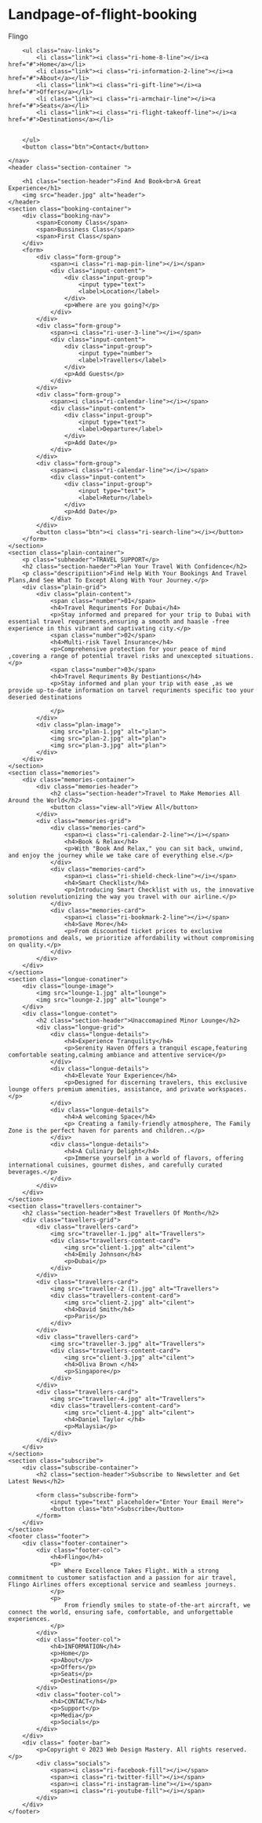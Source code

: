 # Landpage-of-flight-booking
<!DOCTYPE html>
<html lang="en">

<head>
    <meta charset="UTF-8">
    <meta name="viewport" content="width=device-width, initial-scale=1.0">
    <title>Land page of flight boking website</title>
    <link rel="stylesheet" href="style.css">
    <link href="https://cdn.jsdelivr.net/npm/remixicon@4.0.0/fonts/remixicon.css" rel="stylesheet" />
</head>

<body>
    <nav>
        <div class="nav-logo">Flingo</div>

        <ul class="nav-links">
            <li class="link"><i class="ri-home-8-line"></i><a href="#">Home</a></li>
            <li class="link"><i class="ri-information-2-line"></i><a href="#">About</a></li>
            <li class="link"><i class="ri-gift-line"></i><a href="#">Offers</a></li>
            <li class="link"><i class="ri-armchair-line"></i><a href="#">Seats</a></li>
            <li class="link"><i class="ri-flight-takeoff-line"></i><a href="#">Destinations</a></li>


        </ul>
        <button class="btn">Contact</button>

    </nav>
    <header class="section-container ">

        <h1 class="section-header">Find And Book<br>A Great Experience</h1>
        <img src="header.jpg" alt="header">
    </header>
    <section class="booking-container">
        <div class="booking-nav">
            <span>Economy Class</span>
            <span>Bussiness Class</span>
            <span>First Class</span>
        </div>
        <form>
            <div class="form-group">
                <span><i class="ri-map-pin-line"></i></span>
                <div class="input-content">
                    <div class="input-group">
                        <input type="text">
                        <label>Location</label>
                    </div>
                    <p>Where are you going?</p>
                </div>
            </div>
            <div class="form-group">
                <span><i class="ri-user-3-line"></i></span>
                <div class="input-content">
                    <div class="input-group">
                        <input type="number">
                        <label>Travellers</label>
                    </div>
                    <p>Add Guests</p>
                </div>
            </div>
            <div class="form-group">
                <span><i class="ri-calendar-line"></i></span>
                <div class="input-content">
                    <div class="input-group">
                        <input type="text">
                        <label>Departure</label>
                    </div>
                    <p>Add Date</p>
                </div>
            </div>
            <div class="form-group">
                <span><i class="ri-calendar-line"></i></span>
                <div class="input-content">
                    <div class="input-group">
                        <input type="text">
                        <label>Return</label>
                    </div>
                    <p>Add Date</p>
                </div>
            </div>
            <button class="btn"><i class="ri-search-line"></i></button>
        </form>
    </section>
    <section class="plain-container">
        <p class="subheader">TRAVEL SUPPORT</p>
        <h2 class="section-haeder">Plan Your Travel With Confidence</h2>
        <p class="descripitiion">Find Help With Your Bookings And Travel Plans,And See What To Except Along With Your Journey.</p>
        <div class="plain-grid">
            <div class="plain-content">
                <span class="number">01</span>
                <h4>Travel Requriments For Dubai</h4>
                <p>Stay informed and prepared for your trip to Dubai with essential travel requriments,ensuring a smooth and haasle -free experience in this vibrant and captivating city.</p>
                <span class="number">02</span>
                <h4>Multi-risk Tavel Insurance</h4>
                <p>Comprehensive protection for your peace of mind ,covering a range of potential travel risks and unexcepted situations.</p>
                <span class="number">03</span>
                <h4>Travel Requriments By Destiantions</h4>
                <p>Stay informed and plan your trip with ease ,as we provide up-to-date information on tarvel requriments specific too your deseried destinations

                </p>
            </div>
            <div class="plan-image">
                <img src="plan-1.jpg" alt="plan">
                <img src="plan-2.jpg" alt="plan">
                <img src="plan-3.jpg" alt="plan">
            </div>
        </div>
    </section>
    <section class="memories">
        <div class="memories-container">
            <div class="memories-header">
                <h2 class="section-header">Travel to Make Memories All Around the World</h2>
                <button class="view-all">View All</button>
            </div>
            <div class="memories-grid">
                <div class="memories-card">
                    <span><i class="ri-calendar-2-line"></i></span>
                    <h4>Book & Relax</h4>
                    <p>With "Book And Relax," you can sit back, unwind, and enjoy the journey while we take care of everything else.</p>
                </div>
                <div class="memories-card">
                    <span><i class="ri-shield-check-line"></i></span>
                    <h4>Smart Checklist</h4>
                    <p>Introducing Smart Checklist with us, the innovative solution revolutionizing the way you travel with our airline.</p>
                </div>
                <div class="memories-card">
                    <span><i class="ri-bookmark-2-line"></i></span>
                    <h4>Save More</h4>
                    <p>From discounted ticket prices to exclusive promotions and deals, we prioritize affordability without compromising on quality.</p>
                </div>
            </div>
        </div>
    </section>
    <section class="longue-conatiner">
        <div class="lounge-image">
            <img src="lounge-1.jpg" alt="lounge">
            <img src="lounge-2.jpg" alt="lounge">
        </div>
        <div class="longue-contet">
            <h2 class="section-header">Unaccomapined Minor Lounge</h2>
            <div class="longue-grid">
                <div class="longue-details">
                    <h4>Experience Tranquility</h4>
                    <p>Serenity Haven Offers a tranquil escape,featuring comfortable seating,calming ambiance and attentive service</p>
                </div>
                <div class="longue-details">
                    <h4>Elevate Your Experience</h4>
                    <p>Designed for discerning travelers, this exclusive lounge offers premium amenities, assistance, and private workspaces.</p>
                </div>
                <div class="longue-details">
                    <h4>A welcoming Space</h4>
                    <p> Creating a family-friendly atmosphere, The Family Zone is the perfect haven for parents and children..</p>
                </div>
                <div class="longue-details">
                    <h4>A Culinary Delight</h4>
                    <p>Immerse yourself in a world of flavors, offering international cuisines, gourmet dishes, and carefully curated beverages.</p>
                </div>
            </div>
        </div>
    </section>
    <section class="travellers-container">
        <h2 class="section-header">Best Travellers Of Month</h2>
        <div class="tavellers-grid">
            <div class="travellers-card">
                <img src="traveller-1.jpg" alt="Travellers">
                <div class="travellers-content-card">
                    <img src="client-1.jpg" alt="cilent">
                    <h4>Emily Johnson</h4>
                    <p>Dubai</p>
                </div>
            </div>
            <div class="travellers-card">
                <img src="traveller-2 (1).jpg" alt="Travellers">
                <div class="travellers-content-card">
                    <img src="client-2.jpg" alt="cilent">
                    <h4>David Smith</h4>
                    <p>Paris</p>
                </div>
            </div>
            <div class="travellers-card">
                <img src="traveller-3.jpg" alt="Travellers">
                <div class="travellers-content-card">
                    <img src="client-3.jpg" alt="cilent">
                    <h4>Oliva Brown </h4>
                    <p>Singapore</p>
                </div>
            </div>
            <div class="travellers-card">
                <img src="traveller-4.jpg" alt="Travellers">
                <div class="travellers-content-card">
                    <img src="client-4.jpg" alt="cilent">
                    <h4>Daniel Taylor </h4>
                    <p>Malaysia</p>
                </div>
            </div>
        </div>
    </section>
    <section class="subscribe">
        <div class="subscribe-container">
            <h2 class="section-header">Subscribe to Newsletter and Get Latest News</h2>

            <form class="subscribe-form">
                <input type="text" placeholder="Enter Your Email Here">
                <button class="btn">Subscribe</button>
            </form>
        </div>
    </section>
    <footer class="footer">
        <div class="footer-container">
            <div class="footer-col">
                <h4>Flingo</h4>
                <p>
                    Where Excellence Takes Flight. With a strong commitment to customer satisfaction and a passion for air travel, Flingo Airlines offers exceptional service and seamless journeys.
                </p>
                <p>
                    From friendly smiles to state-of-the-art aircraft, we connect the world, ensuring safe, comfortable, and unforgettable experiences.
                </p>
            </div>
            <div class="footer-col">
                <h4>INFORMATION</h4>
                <p>Home</p>
                <p>About</p>
                <p>Offers</p>
                <p>Seats</p>
                <p>Destinations</p>
            </div>
            <div class="footer-col">
                <h4>CONTACT</h4>
                <p>Support</p>
                <p>Media</p>
                <p>Socials</p>
            </div>
        </div>
        <div class=" footer-bar">
            <p>Copyright © 2023 Web Design Mastery. All rights reserved.</p>
            <div class="socials">
                <span><i class="ri-facebook-fill"></i></span>
                <span><i class="ri-twitter-fill"></i></span>
                <span><i class="ri-instagram-line"></i></span>
                <span><i class="ri-youtube-fill"></i></span>
            </div>
        </div>
    </footer>
</body>

</html>
